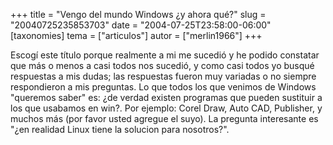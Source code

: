 +++
title = "Vengo del mundo Windows ¿y ahora qué?"
slug = "20040725235853703"
date = "2004-07-25T23:58:00-06:00"
[taxonomies]
tema = ["articulos"]
autor = ["merlin1966"]
+++

Escogí este título porque realmente a mi me sucedió y he podido
constatar que más o menos a casi todos nos sucedió, y como casi todos yo
busqué respuestas a mis dudas; las respuestas fueron muy variadas o no
siempre respondieron a mis preguntas. Lo que todos los que venimos de
Windows &quot;queremos saber&quot; es: ¿de verdad existen programas que
pueden sustituir a los que usabamos en win?. Por ejemplo: Corel Draw,
Auto CAD, Publisher, y muchos más (por favor usted agregue el suyo). La
pregunta interesante es &quot;¿en realidad Linux tiene la solucion para
nosotros?&quot;.

